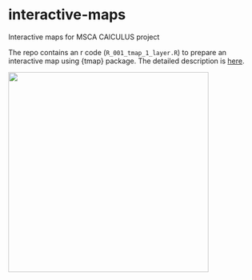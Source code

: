 # interactive-maps
Interactive maps for MSCA CAlCULUS project

The repo contains an r code (`R_001_tmap_1_layer.R`) to prepare an interactive map using {tmap} package. The detailed description is [here](https://marcinstepniak.eu/post/interactive-choropleth-maps-with-r-and-tmap-part-i/).  

[<img src="https://marcinstepniak.eu/img/post/post_20190924/tmap_06.png" width = 400/>](https://marcinstepniak.eu/img/post/post_20190924/madrid_accessibility_map)



